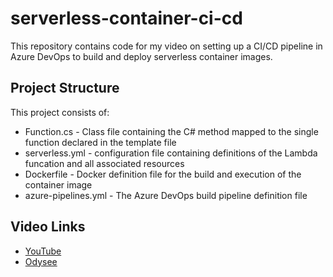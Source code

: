 # serverless-container-ci-cd
This repository contains code for my video on setting up a CI/CD pipeline in Azure DevOps to build and deploy serverless container images.

## Project Structure

This  project consists of:
* Function.cs - Class file containing the C# method mapped to the single function declared in the template file
* serverless.yml - configuration file containing definitions of the Lambda funcation and all associated resources
* Dockerfile - Docker definition file for the build and execution of the container image
* azure-pipelines.yml - The Azure DevOps build pipeline definition file

## Video Links
* [YouTube](https://youtu.be/0S3ijDFHuvU)
* [Odysee](https://odysee.com/cicd-azure-devops-container-image:32a4b9dbbd6f60d195f195c8826c3091ce4105d5)
